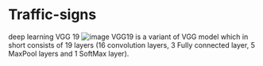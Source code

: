# Traffic-signs
 deep learning VGG 19
 ![image](https://user-images.githubusercontent.com/104040980/215277428-19ed31a0-2bf4-41e6-bf3d-21574ad0899a.png)
 VGG19 is a variant of VGG model which in short consists of 19 layers (16 convolution layers, 3 Fully connected layer, 5 MaxPool layers and 1 SoftMax layer). 
